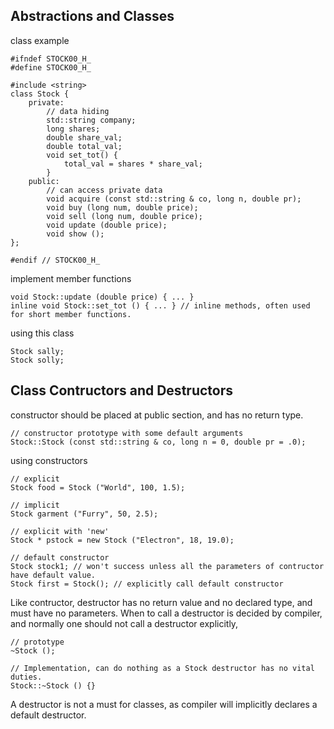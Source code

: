 ## Abstractions and Classes
class example
```
#ifndef STOCK00_H_
#define STOCK00_H_

#include <string>
class Stock {
	private:
		// data hiding
		std::string company;
		long shares;
		double share_val;
		double total_val;
		void set_tot() {
			total_val = shares * share_val;
		}
	public:
		// can access private data
		void acquire (const std::string & co, long n, double pr);
		void buy (long num, double price);
		void sell (long num, double price);
		void update (double price);
		void show ();
};

#endif // STOCK00_H_
```
implement member functions
```
void Stock::update (double price) { ... }
inline void Stock::set_tot () { ... } // inline methods, often used for short member functions.
```
using this class
```
Stock sally;
Stock solly;
```

## Class Contructors and Destructors
constructor should be placed at public section, and has no return type.
```
// constructor prototype with some default arguments
Stock::Stock (const std::string & co, long n = 0, double pr = .0);
```
using constructors
```
// explicit
Stock food = Stock ("World", 100, 1.5);

// implicit
Stock garment ("Furry", 50, 2.5);

// explicit with 'new'
Stock * pstock = new Stock ("Electron", 18, 19.0);

// default constructor
Stock stock1; // won't success unless all the parameters of contructor have default value.
Stock first = Stock(); // explicitly call default constructor
```
Like contructor, destructor has no return value and no declared type, and must have no parameters.
When to call a destructor is decided by compiler, and normally one should not call a destructor explicitly,
```
// prototype
~Stock ();

// Implementation, can do nothing as a Stock destructor has no vital duties.
Stock::~Stock () {}
```
A destructor is not a must for classes, as compiler will implicitly declares
a default destructor.
